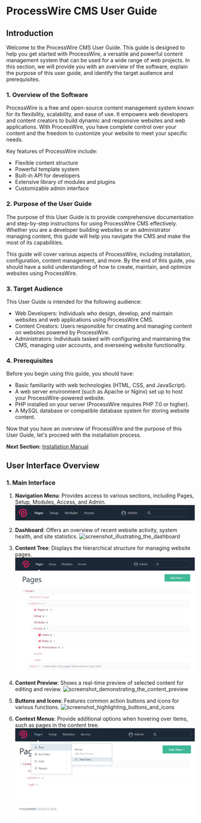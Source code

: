# ProcessWire CMS User Guide

## Introduction

Welcome to the ProcessWire CMS User Guide. This guide is designed to help you get started with ProcessWire, a versatile and powerful content management system that can be used for a wide range of web projects. In this section, we will provide you with an overview of the software, explain the purpose of this user guide, and identify the target audience and prerequisites.

### 1. Overview of the Software

ProcessWire is a free and open-source content management system known for its flexibility, scalability, and ease of use. It empowers web developers and content creators to build dynamic and responsive websites and web applications. With ProcessWire, you have complete control over your content and the freedom to customize your website to meet your specific needs.

Key features of ProcessWire include:

- Flexible content structure
- Powerful template system
- Built-in API for developers
- Extensive library of modules and plugins
- Customizable admin interface

### 2. Purpose of the User Guide

The purpose of this User Guide is to provide comprehensive documentation and step-by-step instructions for using ProcessWire CMS effectively. Whether you are a developer building websites or an administrator managing content, this guide will help you navigate the CMS and make the most of its capabilities.

This guide will cover various aspects of ProcessWire, including installation, configuration, content management, and more. By the end of this guide, you should have a solid understanding of how to create, maintain, and optimize websites using ProcessWire.

### 3. Target Audience

This User Guide is intended for the following audience:

- Web Developers: Individuals who design, develop, and maintain websites and web applications using ProcessWire CMS.
- Content Creators: Users responsible for creating and managing content on websites powered by ProcessWire.
- Administrators: Individuals tasked with configuring and maintaining the CMS, managing user accounts, and overseeing website functionality.

### 4. Prerequisites

Before you begin using this guide, you should have:

- Basic familiarity with web technologies (HTML, CSS, and JavaScript).
- A web server environment (such as Apache or Nginx) set up to host your ProcessWire-powered website.
- PHP installed on your server (ProcessWire requires PHP 7.0 or higher).
- A MySQL database or compatible database system for storing website content.

Now that you have an overview of ProcessWire and the purpose of this User Guide, let's proceed with the installation process.

**Next Section:** [Installation Manual](https://github.com/Humaka01/software-development-and-documentation/blob/main/Process%20Wire%20CMS/Process%20Wire%20CMS%20Installation%20Manual.docx)

## User Interface Overview

### 1. Main Interface

1. **Navigation Menu**: Provides access to various sections, including Pages, Setup, Modules, Access, and Admin.
   ![screenshot_displaying_the_navigation_menu](https://github.com/Humaka01/software-development-and-documentation/blob/main/Process%20Wire%20CMS/screenshots/screenshot_displaying_the_navigation_menu.png)

2. **Dashboard**: Offers an overview of recent website activity, system health, and site statistics.
   ![screenshot_illustrating_the_dashboard]()

3. **Content Tree**: Displays the hierarchical structure for managing website pages.
   ![screenshot_showcasing_the_content_tree](https://github.com/Humaka01/software-development-and-documentation/blob/main/Process%20Wire%20CMS/screenshots/screenshot_showcasing_the_content_tree.png)

4. **Content Preview**: Shows a real-time preview of selected content for editing and review.
   ![screenshot_demonstrating_the_content_preview]()

5. **Buttons and Icons**: Features common action buttons and icons for various functions.
   ![screenshot_highlighting_buttons_and_icons]()

6. **Context Menus**: Provide additional options when hovering over items, such as pages in the content tree.
   ![screenshot_illustrating_context_menus](https://github.com/Humaka01/software-development-and-documentation/blob/main/Process%20Wire%20CMS/screenshots/screenshot_illustrating_context_menus.png)
